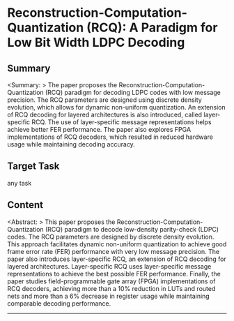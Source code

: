 # Reconstruction-Computation-Quantization (RCQ): A Paradigm for Low Bit Width LDPC Decoding

## Summary

<Summary: > The paper proposes the Reconstruction-Computation-Quantization (RCQ) paradigm for decoding LDPC codes with low message precision. The RCQ parameters are designed using discrete density evolution, which allows for dynamic non-uniform quantization. An extension of RCQ decoding for layered architectures is also introduced, called layer-specific RCQ. The use of layer-specific message representations helps achieve better FER performance. The paper also explores FPGA implementations of RCQ decoders, which resulted in reduced hardware usage while maintaining decoding accuracy.


## Target Task

any task

## Content

<Abstract: > This paper proposes the Reconstruction-Computation-Quantization (RCQ) paradigm to decode low-density parity-check (LDPC) codes. The RCQ parameters are designed by discrete density evolution. This approach facilitates dynamic non-uniform quantization to achieve good frame error rate (FER) performance with very low message precision. The paper also introduces layer-specific RCQ, an extension of RCQ decoding for layered architectures. Layer-specific RCQ uses layer-specific message representations to achieve the best possible FER performance. Finally, the paper studies field-programmable gate array (FPGA) implementations of RCQ decoders, achieving more than a 10% reduction in LUTs and routed nets and more than a 6% decrease in register usage while maintaining comparable decoding performance.



---

